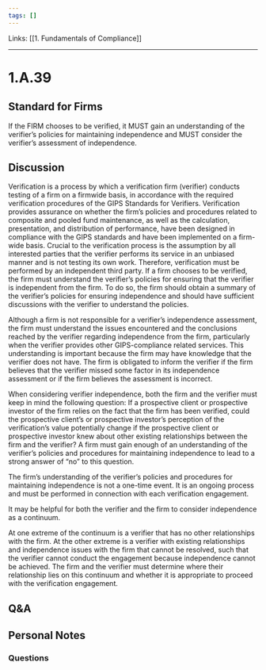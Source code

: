 ```yaml
---
tags: []
---
```

Links: [[1. Fundamentals of Compliance]]
___
# 1.A.39
## Standard for Firms
If the FIRM chooses to be verified, it MUST gain an understanding of the verifier’s policies for maintaining independence and MUST consider the verifier’s assessment of independence.
## Discussion
Verification is a process by which a verification firm (verifier) conducts testing of a firm on a firmwide basis, in accordance with the required verification procedures of the GIPS Standards for Verifiers. Verification provides assurance on whether the firm’s policies and procedures related to composite and pooled fund maintenance, as well as the calculation, presentation, and distribution of performance, have been designed in compliance with the GIPS standards and have been implemented on a firm-wide basis. Crucial to the verification process is the assumption by all interested parties that the verifier performs its service in an unbiased manner and is not testing its own work. Therefore, verification must be performed by an independent third party. If a firm chooses to be verified, the firm must understand the verifier’s policies for ensuring that the verifier is independent from the firm. To do so, the firm should obtain a summary of the verifier’s policies for ensuring independence and should have sufficient discussions with the verifier to understand the policies.

Although a firm is not responsible for a verifier’s independence assessment, the firm must understand the issues encountered and the conclusions reached by the verifier regarding independence from the firm, particularly when the verifier provides other GIPS-compliance related services. This understanding is important because the firm may have knowledge that the verifier does not have. The firm is obligated to inform the verifier if the firm believes that the verifier missed some factor in its independence assessment or if the firm believes the assessment is incorrect.

When considering verifier independence, both the firm and the verifier must keep in mind the following question: If a prospective client or prospective investor of the firm relies on the fact that the firm has been verified, could the prospective client’s or prospective investor’s perception of the verification’s value potentially change if the prospective client or prospective investor knew about other existing relationships between the firm and the verifier? A firm must gain enough of an understanding of the verifier’s policies and procedures for maintaining independence to lead to a strong answer of “no” to this question.

The firm’s understanding of the verifier’s policies and procedures for maintaining independence is not a one-time event. It is an ongoing process and must be performed in connection with each verification engagement.

It may be helpful for both the verifier and the firm to consider independence as a continuum.

At one extreme of the continuum is a verifier that has no other relationships with the firm. At the other extreme is a verifier with existing relationships and independence issues with the firm that cannot be resolved, such that the verifier cannot conduct the engagement because independence cannot be achieved. The firm and the verifier must determine where their relationship lies on this continuum and whether it is appropriate to proceed with the verification engagement.
## Q&A

## Personal Notes

### Questions